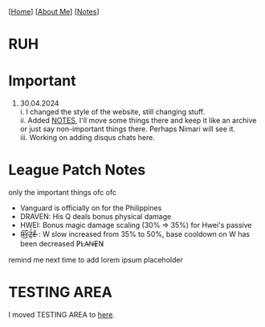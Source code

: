 [[Home](index.md)] [[About Me](ABOUT.md)] [[Notes](NOTES.md)]

# RUH

# Important
1. 30.04.2024    
  i. I changed the style of the website, still changing stuff.    
  ii. Added [NOTES](NOTES.md), I'll move some things there and keep it like an archive or just say non-important things there. Perhaps Nimari will see it.    
  iii. Working on adding disqus chats here.

# League Patch Notes
only the important things ofc ofc
- Vanguard is officially on for the Philippines 
- DRAVEN: His Q deals bonus physical damage
- HWEI: Bonus magic damage scaling (30% => 35%) for Hwei's passive
- R̴͜͠Y̷̠̎Z̶̰̈́E̵̎ : W slow increased from 35% to 50%, base cooldown on W has been decreased  P̷L̴A̵N̶E̷N̷    

remind me next time to add lorem ipsum placeholder

# TESTING AREA
I moved TESTING AREA to [here](NOTES.md).
